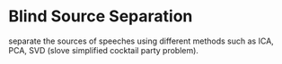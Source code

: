 # Blind Source Separation
separate the sources of speeches using different methods such as ICA, PCA, SVD (slove simplified cocktail party problem).
